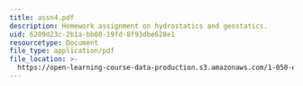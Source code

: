 ```yaml
---
title: assn4.pdf
description: Homework assignment on hydrostatics and geostatics.
uid: 6209d23c-2b1a-bb00-19fd-8f93dbe628e1
resourcetype: Document
file_type: application/pdf
file_location: >-
  https://open-learning-course-data-production.s3.amazonaws.com/1-050-engineering-mechanics-i-fall-2007/6209d23c2b1abb0019fd8f93dbe628e1_assn4.pdf
---
```

